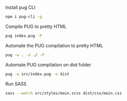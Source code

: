 Install pug CLI
```sh
npm i pug-cli -g
```

Compile PUG to pretty HTML
```sh
pug index.pug -P
```

Automate the PUG compilation to pretty HTML
```sh
pug -w . -o ./ -P
```

Automate PUG compilation on dist folder
```sh
pug -w src/index.pug -o dist
```

Run SASS
```sh
sass --watch src/styles/main.scss dist/css/main.css
```